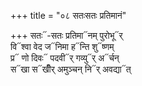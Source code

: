 +++
title = "०८ सतःसतः प्रतिमानं"

+++
सतः᳓-सतः प्रतिमा᳓नम् पुरोभू᳓र्  
वि᳓श्वा वेद ज᳓निमा ह᳓न्ति शु᳓ष्णम्  
प्र᳓ णो दिवः᳓ पदवी᳓र् गव्यु᳓र् अ᳓र्चन्  
स᳓खा स᳓खीँर् अमुञ्चन् नि᳓र् अवद्या᳓त्